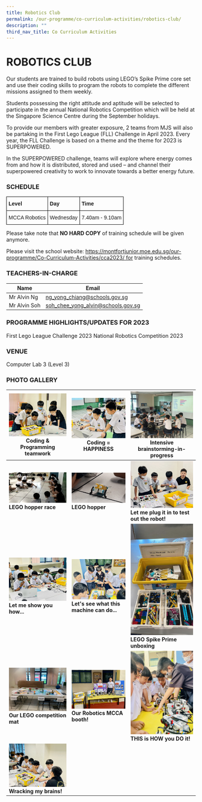 ```yaml
---
title: Robotics Club
permalink: /our-programme/co-curriculum-activities/robotics-club/
description: ""
third_nav_title: Co Curriculum Activities
---
```

# **ROBOTICS CLUB**



Our students are trained to build robots using LEGO’s Spike Prime core set and use their coding skills to program the robots to complete the different missions assigned to them weekly. 

Students possessing the right attitude and aptitude will be selected to participate in the annual National Robotics Competition which will be held at the Singapore Science Centre during the September holidays. 

To provide our members with greater exposure, 2 teams from MJS will also be partaking in the First Lego League (FLL) Challenge in April 2023. Every year, the FLL Challenge is based on a theme and the theme for 2023 is SUPERPOWERED. 

In the SUPERPOWERED challenge, teams will explore where energy comes from and how it is distributed, stored and used – and channel their superpowered creativity to work to innovate towards a better energy future.

### SCHEDULE

<style type="text/css">
.tg  {border-collapse:collapse;border-spacing:0;}
.tg td{border-color:black;border-style:solid;border-width:1px;font-family:Arial, sans-serif;font-size:14px;
  overflow:hidden;padding:10px 5px;word-break:normal;}
.tg th{border-color:black;border-style:solid;border-width:1px;font-family:Arial, sans-serif;font-size:14px;
  font-weight:normal;overflow:hidden;padding:10px 5px;word-break:normal;}
.tg .tg-1wig{font-weight:bold;text-align:left;vertical-align:top}
.tg .tg-0lax{text-align:left;vertical-align:top}
</style>
<table class="tg">
<thead>
  <tr>
    <th class="tg-1wig">Level</th>
    <th class="tg-1wig">Day</th>
    <th class="tg-1wig">Time</th>
  </tr>
</thead>
<tbody>
  <tr>
    <td class="tg-0lax">MCCA Robotics</td>
    <td class="tg-0lax">Wednesday</td>
    <td class="tg-0lax">7.40am - 9.10am</td>
  </tr>
</tbody>
</table>
Please take note that <b>NO HARD COPY</b> of training schedule will be given anymore.

Please visit the school website: https://montfortjunior.moe.edu.sg/our-programme/Co-Curriculum-Activities/cca2023/ for training schedules.

### TEACHERS-IN-CHARGE



| Name | Email |
| -------- | -------- |
| Mr Alvin Ng     | [ng_yong_chiang@schools.gov.sg](ng_yong_chiang@schools.gov.sg) |
| Mr Alvin Soh     | [soh_chee_yong_alvin@schools.gov.sg](soh_chee_yong_alvin@schools.gov.sg) |


### PROGRAMME HIGHLIGHTS/UPDATES FOR 2023
First Lego League Challenge 2023
National Robotics Competition 2023


### VENUE
Computer Lab 3 (Level 3)

### PHOTO GALLERY


| ![](/images/CCA/Robotics/Coding%20&%20Programming%20teamwork.jpg) Coding & Programming teamwork| ![](/images/CCA/Robotics/Coding%20=%20HAPPINESS.jpg) Coding = HAPPINESS| ![](/images/CCA/Robotics/Intensive%20brainstorming-in-progress.jpg) Intensive brainstorming-in-progress|
| -------- | -------- | -------- |
| ![](/images/CCA/Robotics/LEGO%20hopper%20race.jpg)     **LEGO hopper race**| ![](/images/CCA/Robotics/LEGO%20hopper.jpg) **LEGO hopper**| ![](/images/CCA/Robotics/Let%20me%20plug%20it%20in%20to%20test%20out%20the%20robot!.jpg)   **Let me plug it in to test out the robot!** |
| ![](/images/CCA/Robotics/Let%20me%20show%20you%20how.jpg)    **Let me show you how...**| ![](/images/CCA/Robotics/Let's%20see%20what%20this%20machine%20can%20do.jpg)    **Let's see what this machine can do...**| ![](/images/CCA/Robotics/LEGO%20Spike%20Prime%20unboxing.jpg)  **LEGO Spike Prime unboxing**|
| ![](/images/CCA/Robotics/Our%20LEGO%20competition%20mat.jpg)    **Our LEGO competition mat** | ![](/images/CCA/Robotics/Our%20Robotics%20MCCA%20booth!.jpg)   **Our Robotics MCCA booth!** | ![](/images/CCA/Robotics/THIS%20is%20HOW%20you%20DO%20it!.jpg) **THIS is HOW you DO it!**  |
| ![](/images/CCA/Robotics/Wracking%20my%20brains!.jpg)   **Wracking my brains!** |